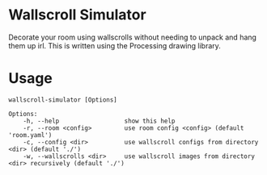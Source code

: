# Wallscroll Simulator

Decorate your room using wallscrolls without needing to unpack and hang them up irl.
This is written using the Processing drawing library.

# Usage
    wallscroll-simulator [Options]

    Options:
        -h, --help                  show this help
        -r, --room <config>         use room config <config> (default 'room.yaml')
        -c, --config <dir>          use wallscroll configs from directory <dir> (default './')
        -w, --wallscrolls <dir>     use wallscroll images from directory <dir> recursively (default './')
